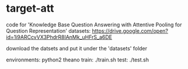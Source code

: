 # target-att
code for 'Knowledge Base Question Answering with Attentive Pooling for Question Representation'
datasets: https://drive.google.com/open?id=1i9ARCcvVX3PhdrR8lAnMk_uHFrS_a6DE

download the datsets and put it under the 'datasets' folder

environments:
	python2
	theano
train:
	./train.sh
test:
	./test.sh
